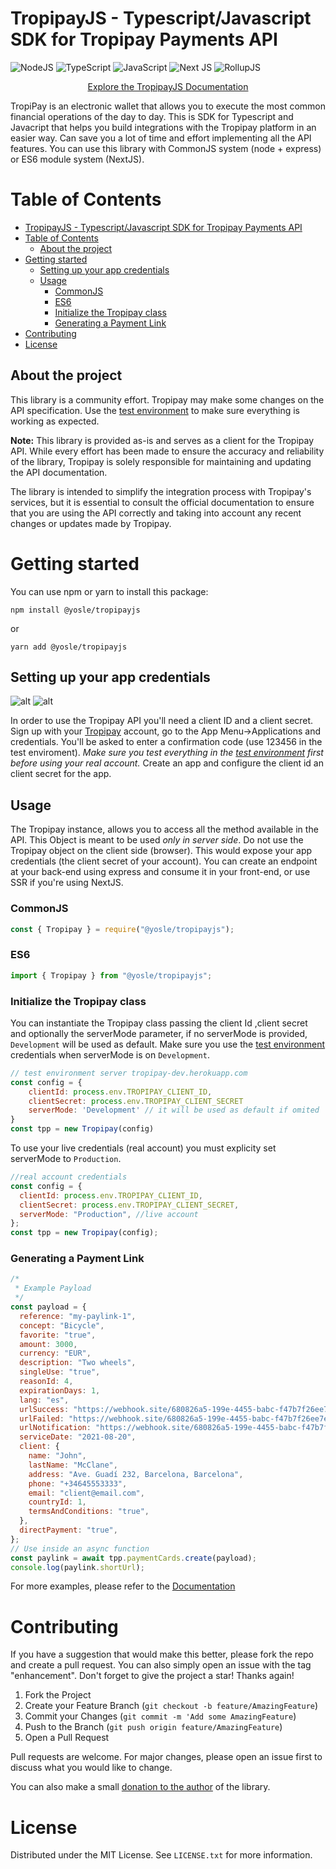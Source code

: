 # TropipayJS - Typescript/Javascript SDK for Tropipay Payments API

![NodeJS](https://img.shields.io/badge/node.js-6DA55F?style=for-the-badge&logo=node.js&logoColor=white)
![TypeScript](https://img.shields.io/badge/typescript-%23007ACC.svg?style=for-the-badge&logo=typescript&logoColor=white)
![JavaScript](https://img.shields.io/badge/javascript-%23323330.svg?style=for-the-badge&logo=javascript&logoColor=%23F7DF1E)
![Next JS](https://img.shields.io/badge/Next-black?style=for-the-badge&logo=next.js&logoColor=white)
![RollupJS](https://img.shields.io/badge/RollupJS-ef3335?style=for-the-badge&logo=rollup.js&logoColor=white)

<p align="center">
<a href="https://yosle.github.io/tropipayjs-docs">Explore the TropipayJS Documentation</a>
</p>

TropiPay is an electronic wallet that allows you to execute the most common financial operations of the day to day. This is SDK for Typescript and Javacript that helps you build integrations with the Tropipay platform in an easier way. Can save you a lot of time and effort implementing all the API features. You can use this library with CommonJS system (node + express) or ES6 module system (NextJS).

# Table of Contents

- [TropipayJS - Typescript/Javascript SDK for Tropipay Payments API](#tropipayjs---typescriptjavascript-sdk-for-tropipay-payments-api)
- [Table of Contents](#table-of-contents)
  - [About the project](#about-the-project)
- [Getting started](#getting-started)
  - [Setting up your app credentials](#setting-up-your-app-credentials)
  - [Usage](#usage)
    - [CommonJS](#commonjs)
    - [ES6](#es6)
    - [Initialize the Tropipay class](#initialize-the-tropipay-class)
    - [Generating a Payment Link](#generating-a-payment-link)
- [Contributing](#contributing)
- [License](#license)

## About the project

This library is a community effort. Tropipay may make some changes on the API specification. Use the [test environment](https://tropipay-dev.herokuapp.com) to make sure everything is working as expected.

**Note:** This library is provided as-is and serves as a client for the Tropipay API. While every effort has been made to ensure the accuracy and reliability of the library, Tropipay is solely responsible for maintaining and updating the API documentation.

The library is intended to simplify the integration process with Tropipay's services, but it is essential to consult the official documentation to ensure that you are using the API correctly and taking into account any recent changes or updates made by Tropipay.

# Getting started

You can use npm or yarn to install this package:

`npm install @yosle/tropipayjs`

or

`yarn add @yosle/tropipayjs`

## Setting up your app credentials

![alt](https://yosle.github.io/tropipayjs-docs/images/cred2.png)
![alt](https://yosle.github.io/tropipayjs-docs/images/cred3.png)

In order to use the Tropipay API you'll need a client ID and a client secret. Sign up with your [Tropipay](www.tropipay.com) account, go to the App Menu->Applications and credentials. You'll be asked to enter a confirmation code (use 123456 in the test enviroment). _Make sure you test everything in the [test environment](https://tropipay-dev.herokuapp.com) first before using your real account._ Create an app and configure the client id an client secret for the app.

## Usage

The Tropipay instance, allows you to access all the method available in the API. This Object is meant to be used _only in server side_. Do not use the Tropipay object on the client side (browser). This would expose your app credentials (the client secret of your account). You can create an endpoint at your back-end using express and consume it in your front-end, or use SSR if you're using NextJS.

### CommonJS

```javascript
const { Tropipay } = require("@yosle/tropipayjs");
```

### ES6

```javascript
import { Tropipay } from "@yosle/tropipayjs";
```

### Initialize the Tropipay class

You can instantiate the Tropipay class passing the client Id ,client secret and optionally the serverMode parameter, if no serverMode is provided, `Development` will be used as default. Make sure you use the [test environment](https://tropipay-dev.herokuapp.com) credentials when serverMode is on `Development`.

```javascript
// test environment server tropipay-dev.herokuapp.com
const config = {
    clientId: process.env.TROPIPAY_CLIENT_ID,
    clientSecret: process.env.TROPIPAY_CLIENT_SECRET
    serverMode: 'Development' // it will be used as default if omited
}
const tpp = new Tropipay(config)
```

To use your live credentials (real account) you must explicity set serverMode to `Production`.

```javascript
//real account credentials
const config = {
  clientId: process.env.TROPIPAY_CLIENT_ID,
  clientSecret: process.env.TROPIPAY_CLIENT_SECRET,
  serverMode: "Production", //live account
};
const tpp = new Tropipay(config);
```

### Generating a Payment Link

```javascript
/*
 * Example Payload
 */
const payload = {
  reference: "my-paylink-1",
  concept: "Bicycle",
  favorite: "true",
  amount: 3000,
  currency: "EUR",
  description: "Two wheels",
  singleUse: "true",
  reasonId: 4,
  expirationDays: 1,
  lang: "es",
  urlSuccess: "https://webhook.site/680826a5-199e-4455-babc-f47b7f26ee7e",
  urlFailed: "https://webhook.site/680826a5-199e-4455-babc-f47b7f26ee7e",
  urlNotification: "https://webhook.site/680826a5-199e-4455-babc-f47b7f26ee7e",
  serviceDate: "2021-08-20",
  client: {
    name: "John",
    lastName: "McClane",
    address: "Ave. Guadí 232, Barcelona, Barcelona",
    phone: "+34645553333",
    email: "client@email.com",
    countryId: 1,
    termsAndConditions: "true",
  },
  directPayment: "true",
};
// Use inside an async function
const paylink = await tpp.paymentCards.create(payload);
console.log(paylink.shortUrl);
```

For more examples, please refer to the [Documentation](https://github.com/yosle/tropipayjs/blob/master/docs/)

# Contributing

If you have a suggestion that would make this better, please fork the repo and create a pull request. You can also simply open an issue with the tag "enhancement". Don't forget to give the project a star! Thanks again!

1. Fork the Project
2. Create your Feature Branch (`git checkout -b feature/AmazingFeature`)
3. Commit your Changes (`git commit -m 'Add some AmazingFeature`)
4. Push to the Branch (`git push origin feature/AmazingFeature`)
5. Open a Pull Request

Pull requests are welcome. For major changes, please open an issue first to discuss what you would like to change.

You can also make a small [donation to the author](https://tppay.me/l94qaa3h) of the library.

# License

Distributed under the MIT License. See `LICENSE.txt` for more information.
